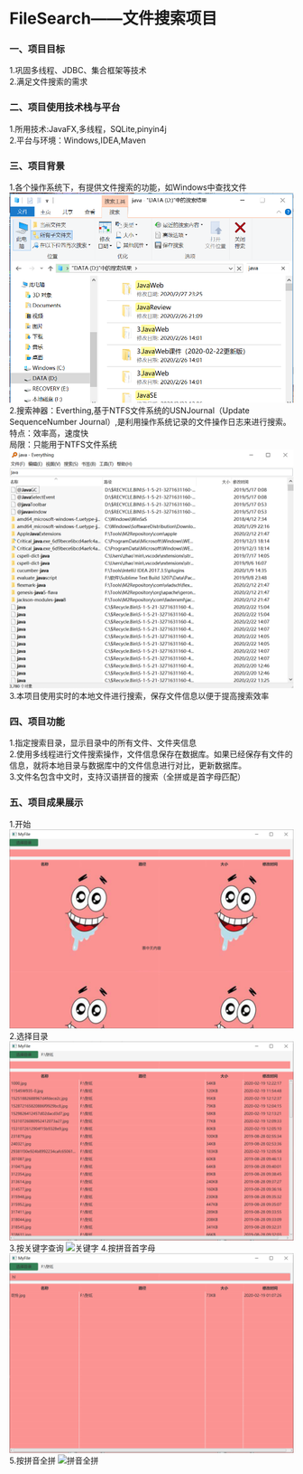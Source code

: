 # FileSearch——文件搜索项目
### 一、项目目标
1.巩固多线程、JDBC、集合框架等技术  
2.满足文件搜索的需求
### 二、项目使用技术栈与平台
1.所用技术:JavaFX,多线程，SQLite,pinyin4j  
2.平台与环境：Windows,IDEA,Maven
### 三、项目背景
1.各个操作系统下，有提供文件搜索的功能，如Windows中查找文件  
![Windows](https://github.com/Mbabysbreath/FileSearch/blob/master/Windows.png)
2.搜索神器：Everthing,基于NTFS文件系统的USNJournal（Update SequenceNumber Journal）,是利用操作系统记录的文件操作日志来进行搜索。  
 特点：效率高，速度快  
 局限：只能用于NTFS文件系统
 ![Everthing](https://github.com/Mbabysbreath/FileSearch/blob/master/Everything.png)
3.本项目使用实时的本地文件进行搜索，保存文件信息以便于提高搜索效率  
### 四、项目功能
1.指定搜索目录，显示目录中的所有文件、文件夹信息  
2.使用多线程进行文件搜索操作，文件信息保存在数据库。如果已经保存有文件的信息，就将本地目录与数据库中的文件信息进行对比，更新数据库。  
3.文件名包含中文时，支持汉语拼音的搜索（全拼或是首字母匹配）  
### 五、项目成果展示
1.开始
![Start](https://github.com/Mbabysbreath/FileSearch/blob/master/startP.png)
2.选择目录
![选择目录](https://github.com/Mbabysbreath/FileSearch/blob/master/selectP.png)
3.按关键字查询
![关键字](https://github.com/Mbabysbreath/FileSearch/blob/master/seaechF.png)
4.按拼音首字母
![拼音首字母](https://github.com/Mbabysbreath/FileSearch/blob/master/searchH.png)
5.按拼音全拼
![拼音全拼](https://github.com/Mbabysbreath/FileSearch/blob/master/selectFP.png)

